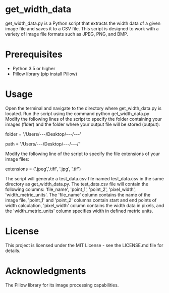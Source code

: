# get_width_data

get_width_data.py is a Python script that extracts the width data of a given image file and saves it to a CSV file. This script is designed to work with a variety of image file formats such as JPEG, PNG, and BMP.

# Prerequisites

- Python 3.5 or higher
- Pillow library (pip install Pillow)

# Usage

Open the terminal and navigate to the directory where get_width_data.py is located.
Run the script using the command python get_width_data.py 
Modify the following lines of the script to specify the folder containing your images (flder) and the folder where your output file will be stored (output):

folder = '/Users/---/Desktop/---/---' 

path = '/Users/---/Desktop/---/---/'

Modify the following line of the script to specify the file extensions of your image files:

extensions = ('.jpeg','.tiff', '.jpg', '.tif')

The script will generate a test_data.csv file named test_data.csv in the same directory as get_width_data.py.
The test_data.csv file will contain the following columns: 'file_name', 'point_1', 'point_2', 'pixel_width', 'width_metric_units'.
The 'file_name' column contains the name of the image file, 'point_1' and 'point_2' columns contain start and end points of width calculation, 'pixel_width' column contains the width data in pixels, and the 'width_metric_units' column specifies width in defined metric units.

# License

This project is licensed under the MIT License - see the LICENSE.md file for details.

# Acknowledgments

The Pillow library for its image processing capabilities.
